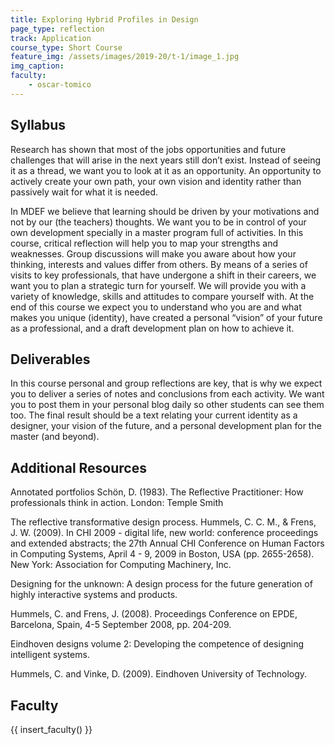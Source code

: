 ```yaml
---
title: Exploring Hybrid Profiles in Design
page_type: reflection
track: Application
course_type: Short Course
feature_img: /assets/images/2019-20/t-1/image_1.jpg
img_caption: 
faculty: 
    - oscar-tomico
---
```


## Syllabus 

Research has shown that most of the jobs opportunities and future challenges that will arise in the next years still don’t exist. Instead of seeing it as a thread, we want you to look at it as an opportunity. An opportunity to actively create your own path, your own vision and identity rather than passively wait for what it is needed.

In MDEF we believe that learning should be driven by your motivations and not by our (the teachers) thoughts. We want you to be in control of your own development specially in a master program full of activities.
In this course, critical reflection will help you to map your strengths and weaknesses. Group discussions will make you aware about how your thinking, interests and values differ from others. By means of a series of visits to key professionals, that have undergone a shift in their careers, we want you to plan a strategic turn for yourself. We will provide you with a variety of knowledge, skills and attitudes to compare yourself with.
At the end of this course we expect you to understand who you are and what makes you unique (identity), have created a personal “vision” of your future as a professional, and a draft development plan on how to achieve it.


## Deliverables

In this course personal and group reflections are key, that is why we expect you to deliver a series of notes and conclusions from each activity. We want you to post them in your personal blog daily so other students can see them too. The final result should be a text relating your current identity as a designer, your vision of the future, and a personal development plan for the master (and beyond).

## Additional Resources

Annotated portfolios
Schön, D. (1983). The Reflective Practitioner: How professionals think in action. London: Temple Smith

The reflective transformative design process.
Hummels, C. C. M., & Frens, J. W. (2009). In CHI 2009 - digital life, new world: conference proceedings and extended abstracts; the 27th Annual CHI Conference on Human Factors in Computing Systems, April 4 - 9, 2009 in Boston, USA (pp. 2655-2658). New York: Association for Computing Machinery, Inc.

Designing for the unknown: A design process for the future generation of highly interactive systems and products.

Hummels, C. and Frens, J. (2008). Proceedings Conference on EPDE, Barcelona, Spain, 4-5 September 2008, pp. 204-209.

Eindhoven designs volume 2: Developing the competence of designing intelligent systems.

Hummels, C. and Vinke, D. (2009). Eindhoven University of Technology.


## Faculty

{{ insert_faculty() }}
